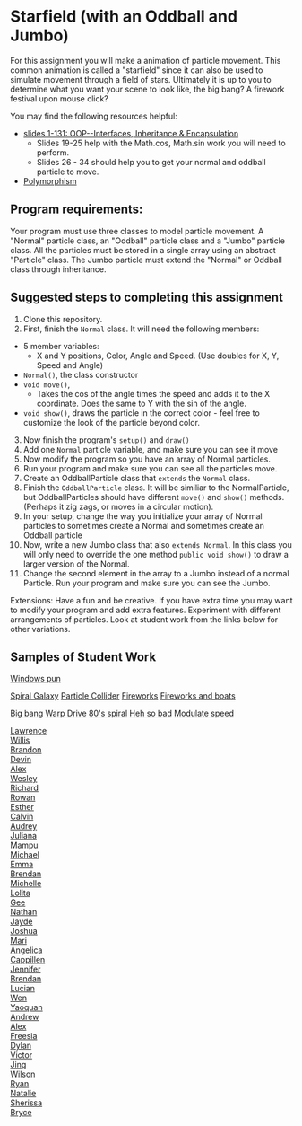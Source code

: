 Starfield (with an Oddball and Jumbo)
=========================
For this assignment you will make a animation of particle movement. This common animation is called a "starfield" since it can also be used to simulate movement through a field of stars. Ultimately it is up to you to determine what you want your scene to look like, the big bang? A firework festival upon mouse click?

You may find the following resources helpful:
  * [slides 1-131: OOP--Interfaces, Inheritance & Encapsulation](https://docs.google.com/presentation/d/1mje9jlDq-T4k5peyTMEPvVfN1L6qRRV8t2EhstQtakE/edit#slide=id.p1) 
    * Slides 19-25 help with the Math.cos, Math.sin work you will need to perform.
    * Slides 26 - 34 should help you to get your normal and oddball particle to move.
  * [Polymorphism](https://drive.google.com/open?id=17vmm80BUwHFesj3WLmd8hAwaaKt3N1vAZPrIx0T_RX8)
 
Program requirements:
---------------------
Your program must use three classes to model particle movement. A "Normal" particle class, an "Oddball" particle class and a "Jumbo" particle class. All the particles must be stored in a single array using an abstract "Particle" class. The Jumbo particle must extend the "Normal" or Oddball class through inheritance.

Suggested steps to completing this assignment
-----------------------------------
1. Clone this repository.
2. First, finish the `Normal` class. It will need the following members:
  * 5 member variables: 
    * X and Y positions, Color, Angle and Speed. (Use doubles for X, Y, Speed and Angle)
  * `Normal()`, the class constructor
  * `void move()`, 
    * Takes the cos of the angle times the speed and adds it to the X coordinate. Does the same to Y with the sin of the angle.
  * `void show()`, draws the particle in the correct color - feel free to customize the look of the particle beyond color.
3. Now finish the program's `setup()` and `draw()`
4. Add one `Normal` particle variable, and make sure you can see it move
5. Now modify the program so you have an array of Normal particles.
6. Run your program and make sure you can see all the particles move.
7. Create an OddballParticle class that `extends` the `Normal` class.
8. Finish the `OddballParticle` class. It will be similiar to the NormalParticle, but OddballParticles should have different `move()` and `show()` methods. (Perhaps it zig zags, or moves in a circular motion).
9. In your setup, change the way you initialize your array of Normal particles to sometimes create a Normal and sometimes create an Oddball particle
13. Now, write a new Jumbo class that also `extends Normal`. In this class you will only need to override the one method `public void show()` to draw a larger version of the Normal.
14. Change the second element in the array to a Jumbo instead of a normal Particle. Run your program and make sure you can see the Jumbo.
  

Extensions: Have a fun and be creative. If you have extra time you may want to modify your program and add extra features. Experiment with different arrangements of particles. Look at student work from the links below for other variations.

Samples of Student Work
-----------------------
[Windows pun](https://lawrencelowell.github.io/Starfield/)  

[Spiral Galaxy](https://btlsandwich.github.io/Starfield/)
[Particle Collider](https://alngo1.github.io/Starfield/)
[Fireworks](https://rowanmckereghan.github.io/Starfield/)
[Fireworks and boats](https://jaydewong.github.io/Starfield/)

[Big bang](https://callmecalvin808.github.io/Starfield/)
[Warp Drive](https://chubbibunniomnomnom.github.io/Starfield/)
[80's spiral](https://koooolk.github.io/Starfield/)
[Heh so bad](https://emmab3.github.io/Starfield/)
[Modulate speed](https://major-crimes.github.io/Starfield/)


[Lawrence](https://lawrencelowell.github.io/Starfield/)   
[Willis](https://willisli.github.io/Starfield/)   
[Brandon](https://btlsandwich.github.io/Starfield/)   
[Devin](https://dely4.github.io/Starfield/)   
[Alex](https://alngo1.github.io/Starfield/)   
[Wesley](https://wesleynhan.github.io/Starfield/)   
[Richard](https://riprivalov.github.io/Starfield/)   
[Rowan](https://rowanmckereghan.github.io/Starfield/)   
[Esther](https://estherchung83.github.io/Starfield/)   
[Calvin](https://callmecalvin808.github.io/Starfield/)   
[Audrey](https://chubbibunniomnomnom.github.io/Starfield/)   
[Juliana](https://solojuliana.github.io/Starfield/)   
[Mampu](https://koooolk.github.io/Starfield/)   
[Michael](https://psyduckjar.github.io/Starfield/)   
[Emma](https://emmab3.github.io/Starfield/)   
[Brendan](https://brchao.github.io/Starfield/)   
[Michelle](https://michellet1682.github.io/Starfield/)   
[Lolita](https://major-crimes.github.io/Starfield/)   
[Gee](https://trtran8.github.io/Starfield/)   
[Nathan](https://nathanw1510.github.io/Starfield/)   
[Jayde](https://jaydewong.github.io/Starfield/)   
[Joshua](https://jowong1.github.io/Starfield/)   
[Mari](https://mariwoodworth.github.io/Starfield/)   
[Angelica](https://anlam4.github.io/Starfield/)   
[Cappillen](https://apcscap.github.io/Starfield/)   
[Jennifer](https://jp4099.github.io/Starfield/)   
[Brendan](https://brleunga.github.io/Starfield/)   
[Lucian](https://lucianli.github.io/Starfield/)   
[Wen](https://wizardowolfini.github.io/Starfield/)   
[Yaoquan](https://yachen16.github.io/Starfield/)   
[Andrew](https://abootatoo.github.io/Starfield/)   
[Alex](https://norwegianwoods.github.io/Starfield/)   
[Freesia](https://freesiaf.github.io/Starfield/)   
[Dylan](https://dyhuynh.github.io/Starfield/)   
[Victor](https://victorchaan.github.io/Starfield/)   
[Jing](https://jili53.github.io/Starfield/)   
[Wilson](https://wlama.github.io/Starfield/)   
[Ryan](https://someguy13.github.io/Starfield/)   
[Natalie](https://nabunimovitz.github.io/Starfield/)   
[Sherissa](https://sherissago.github.io/Starfield/)   
[Bryce](https://brmao123.github.io/Starfield/)   

